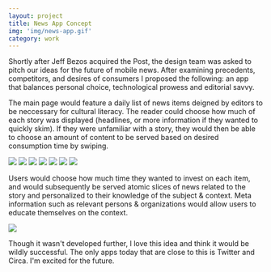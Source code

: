 ```yaml
---
layout: project
title: News App Concept
img: 'img/news-app.gif'
category: work
---
```


Shortly after Jeff Bezos acquired the Post, the design team was asked to pitch our ideas for the future of mobile news. After examining precedents, competitors, and desires of consumers I proposed the following: an app that balances personal choice, technological prowess and editorial savvy. 

The main page would feature a daily list of news items deigned by editors to be neccessary for cultural literacy. The reader could choose how much of each story was displayed (headlines, or more information if they wanted to quickly skim). If they were unfamiliar with a story, they would then be able to choose an amount of content to be served based on desired consumption time by swiping.

<div class="svg-container">
  <img id="svg-background" src="/img/bg.png">
  <img id="svg-tablet" src="/img/tablet.svg">
  <img id="svg-finger" class="animated-img" src="/img/finger.svg">
  <img id="svg-active" class="animated-img" src="/img/active.png">
  <img id="svg-5" class="animated-img" src="/img/5min.png">
  <img id="svg-10" class="animated-img" src="/img/10min.png">
  <img id="newsItem" class="animated-img" src="/img/newsItem.png">
</div>

Users would choose how much time they wanted to invest on each item, and would subsequently be served atomic slices of news related to the story and personalized to their knowledge of the subject & context. Meta information such as relevant persons & organizations would allow users to educate themselves on the context.
</p><img class="m-full" src="/img/newsAppProcess.png" /> 

Though it wasn't developed further, I love this idea and think it would be wildly successful. The only apps today that are close to this is Twitter and Circa. I'm excited for the future. 



